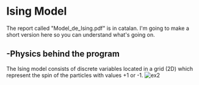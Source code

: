 # Ising Model
The report called "Model_de_Ising.pdf" is in catalan. I'm going to make a short version here so you can understand what's going on.
## -Physics behind the program
The Ising model consists of discrete variables located in a grid (2D) which represent the spin of the particles with values +1 or -1.
![ex2](https://github.com/Alverd02/Collective-Phenomena-and-Phase-Transition/tree/main/Practica%201/MontaneAlbert)
